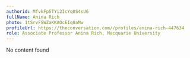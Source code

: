 ```yaml
---
authorid: MfvkFp5TYi2IcYq0S4sU6
fullName: Anina Rich
photo: 1tSrvFSWZaKKAOcEIq0aMw
profileUrl: https://theconversation.com//profiles/anina-rich-447634
role: Associate Professor Anina Rich, Macquarie University
---
```

No content found